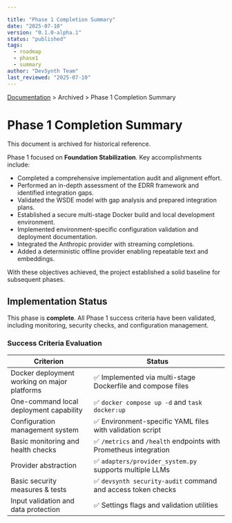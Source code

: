 ```yaml
---

title: "Phase 1 Completion Summary"
date: "2025-07-10"
version: "0.1.0-alpha.1"
status: "published"
tags:
  - roadmap
  - phase1
  - summary
author: "DevSynth Team"
last_reviewed: "2025-07-10"
---
```

<div class="breadcrumbs">
<a href="../index.md">Documentation</a> &gt; Archived &gt; Phase 1 Completion Summary
</div>

# Phase 1 Completion Summary
This document is archived for historical reference.

Phase 1 focused on **Foundation Stabilization**. Key accomplishments include:

- Completed a comprehensive implementation audit and alignment effort.
- Performed an in-depth assessment of the EDRR framework and identified integration gaps.
- Validated the WSDE model with gap analysis and prepared integration plans.
- Established a secure multi-stage Docker build and local development environment.
- Implemented environment-specific configuration validation and deployment documentation.
- Integrated the Anthropic provider with streaming completions.
- Added a deterministic offline provider enabling repeatable text and embeddings.

With these objectives achieved, the project established a solid baseline for subsequent phases.
## Implementation Status

This phase is **complete**. All Phase 1 success criteria have been validated, including monitoring, security checks, and configuration management.

### Success Criteria Evaluation

| Criterion | Status |
|-----------|--------|
| Docker deployment working on major platforms | ✅ Implemented via multi-stage Dockerfile and compose files |
| One-command local deployment capability | ✅ `docker compose up -d` and `task docker:up` |
| Configuration management system | ✅ Environment-specific YAML files with validation script |
| Basic monitoring and health checks | ✅ `/metrics` and `/health` endpoints with Prometheus integration |
| Provider abstraction | ✅ `adapters/provider_system.py` supports multiple LLMs |
| Basic security measures & tests | ✅ `devsynth security-audit` command and access token checks |
| Input validation and data protection | ✅ Settings flags and validation utilities |

